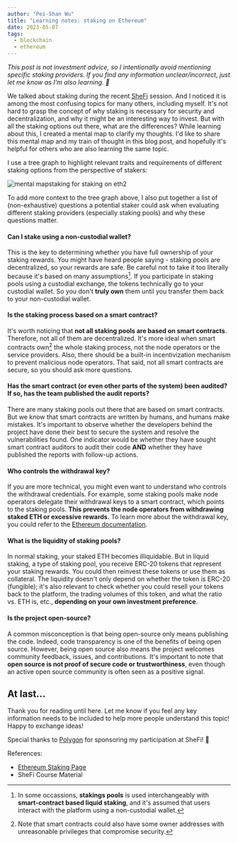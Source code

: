 ```yaml
---
author: "Pei-Shan Wu"
title: "Learning notes: staking on Ethereum"
date: 2023-05-07
tags:
  - blockchain
  - ethereum
---
```


_This post is not investment advice, so I intentionally avoid mentioning
specific staking providers. If you find any information unclear/incorrect, just
let me know as I'm also learning. 🙏_

We talked about staking during the recent [SheFi](https://www.shefi.org/)
session. And I noticed it is among the most confusing topics for many others,
including myself. It's not hard to grasp the concept of why staking is necessary
for security and decentralization, and why it might be an interesting way to
invest. But with all the staking options out there, what are the differences?
While learning about this, I created a mental map to clarify my thoughts. I'd
like to share this mental map and my train of thought in this blog post, and
hopefully it's helpful for others who are also learning the same topic.

I use a tree graph to highlight relevant traits and requirements of different
staking options from the perspective of stakers:

![mental mapstaking for staking on eth2](/images/mental-map-staking.png)

To add more context to the tree graph above, I also put together a list of
(non-exhaustive) questions a potential staker could ask when evaluating
different staking providers (especially staking pools) and why these questions
matter.

#### Can I stake using a non-custodial wallet?

This is the key to determining whether you have full ownership of your staking
rewards. You might have heard people saying - staking pools are decentralized,
so your rewards are safe. Be careful not to take it too literally because it's
based on many assumptions[^1]. If you participate in staking pools using a
custodial exchange, the tokens technically go to your custodial wallet. So you
don't **truly own** them until you transfer them back to your non-custodial
wallet.

#### Is the staking process based on a smart contract?

It's worth noticing that **not all staking pools are based on smart contracts**.
Therefore, not all of them are decentralized. It's more ideal when smart
contracts own[^2] the whole staking process, not the node operators or the
service providers. Also, there should be a built-in incentivization mechanism to
prevent malicious node operators. That said, not all smart contracts are secure,
so you should ask more questions.

#### Has the smart contract (or even other parts of the system) been audited? If so, has the team published the audit reports?

There are many staking pools out there that are based on smart contracts. But we
know that smart contracts are written by humans, and humans make mistakes. It's
important to observe whether the developers behind the project have done their
best to secure the system and resolve the vulnerabilities found. One indicator
would be whether they have sought smart contract auditors to audit their code
**AND** whether they have published the reports with follow-up actions.

#### Who controls the withdrawal key?

If you are more technical, you might even want to understand who controls the
withdrawal credentials. For example, some staking pools make node operators
delegate their withdrawal keys to a smart contract, which points to the staking
pools. **This prevents the node operators from withdrawing staked ETH or
excessive rewards.** To learn more about the withdrawal key, you could refer to
the
[Ethereum documentation](https://ethereum.org/en/developers/docs/consensus-mechanisms/pos/keys/).

#### What is the liquidity of staking pools?

In normal staking, your staked ETH becomes illiquidable. But in liquid staking,
a type of staking pool, you receive ERC-20 tokens that represent your staking
rewards. You could then reinvest these tokens or use them as collateral. The
liquidity doesn't only depend on whether the token is ERC-20 (fungible); it's
also relevant to check whether you could resell your tokens back to the
platform, the trading volumes of this token, and what the ratio vs. ETH is,
etc., **depending on your own investment preference**.

#### Is the project open-source?

A common misconception is that being open-source only means publishing the code.
Indeed, code transparency is one of the benefits of being open source. However,
being open source also means the project welcomes community feedback, issues,
and contributions. It's important to note that **open source is not proof of
secure code or trustworthiness**, even though an active open source community is
often seen as a positive signal.

[^1]:
    In some occassions, **stakings pools** is used interchangeably with
    **smart-contract based liquid staking**, and it's assumed that users
    interact with the platform using a non-custodial wallet.

[^2]:
    Note that smart contracts could also have some owner addresses with
    unreasonable privileges that compromise security.

## At last...

Thank you for reading until here. Let me know if you feel any key information
needs to be included to help more people understand this topic! Happy to
exchange ideas!

Special thanks to [Polygon](https://polygon.technology/) for sponsoring my
participation at SheFi! 🫶

References:

- [Ethereum Staking Page](https://ethereum.org/en/staking/)
- SheFi Course Material
